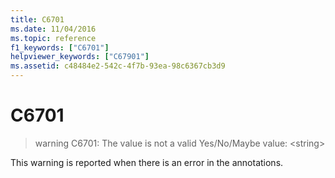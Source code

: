 ```yaml
---
title: C6701
ms.date: 11/04/2016
ms.topic: reference
f1_keywords: ["C6701"]
helpviewer_keywords: ["C67901"]
ms.assetid: c48484e2-542c-4f7b-93ea-98c6367cb3d9
---
```

# C6701

> warning C6701: The value is not a valid Yes/No/Maybe value: \<string>

This warning is reported when there is an error in the annotations.
